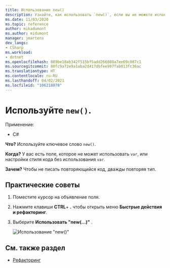 ```yaml
---
title: Использование new()
description: Узнайте, как использовать `new()`, если вы не можете использовать `var`.
ms.date: 11/03/2020
ms.topic: reference
author: mikadumont
ms.author: midumont
manager: jmartens
dev_langs:
- CSharp
ms.workload:
- dotnet
ms.openlocfilehash: 889be18ab342f515bf5add266088a7ee69c087c1
ms.sourcegitcommit: 80fc9a72e9a1aba2d417dbfee997fab013fc36ac
ms.translationtype: HT
ms.contentlocale: ru-RU
ms.lasthandoff: 04/02/2021
ms.locfileid: "106218078"
---
```

# <a name="use-new"></a>Используйте `new()`.

Применение:

- C#

**Что?** Используйте ключевое слово `new()`.

**Когда?** У вас есть поле, которое не может использовать `var`, или настройки стиля кода без использования `var`.

**Зачем?** Чтобы не писать повторяющийся код, дважды повторяя тип.

## <a name="how-to"></a>Практические советы

1. Поместите курсор на объявление поля.

2. Нажмите клавиши **CTRL**+ **.** чтобы открыть меню **Быстрые действия и рефакторинг**.

3. Выберите **Использовать "new(…)"** .

    ![Использование "new()"](media/use-new.png)

## <a name="see-also"></a>См. также раздел

- [Рефакторинг](../refactoring-in-visual-studio.md)
